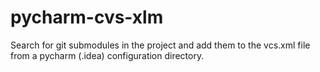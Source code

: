 # pycharm-cvs-xlm
Search for git submodules in the project and add them to the vcs.xml file from a pycharm (.idea) configuration directory.
